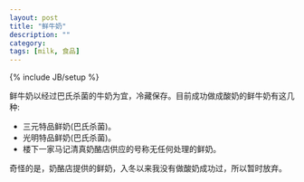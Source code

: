```yaml
---
layout: post
title: "鲜牛奶"
description: ""
category: 
tags: [milk, 食品]
---
```

{% include JB/setup %}

鲜牛奶以经过巴氏杀菌的牛奶为宜，冷藏保存。目前成功做成酸奶的鲜牛奶有这几种:


* 三元特品鲜奶(巴氏杀菌)。
* 光明特品鲜奶(巴氏杀菌)。
* 楼下一家马记清真奶酪店供应的号称无任何处理的鲜奶。

奇怪的是，奶酪店提供的鲜奶，入冬以来我没有做酸奶成功过，所以暂时放弃。

